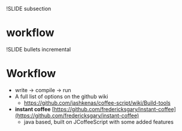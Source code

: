 !SLIDE subsection
# workflow #

!SLIDE bullets incremental
# Workflow #

* write -> compile -> run
* A full list of options on the github wiki
  * https://github.com/jashkenas/coffee-script/wiki/Build-tools
* **instant coffee** [https://github.com/fredericksgary/instant-coffee](https://github.com/fredericksgary/instant-coffee)
  * java based, built on JCoffeeScript with some added features